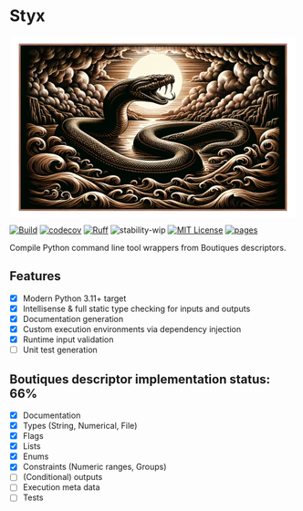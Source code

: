 # Styx

<img src="docs/logo.png" width="500em" style="display: block; margin-left: auto; margin-right: auto"> </img>


[![Build](https://github.com/cmi-dair/styx/actions/workflows/test.yaml/badge.svg?branch=main)](https://github.com/cmi-dair/styx/actions/workflows/test.yaml?query=branch%3Amain)
[![codecov](https://codecov.io/gh/cmi-dair/styx/branch/main/graph/badge.svg?token=22HWWFWPW5)](https://codecov.io/gh/cmi-dair/styx)
[![Ruff](https://img.shields.io/endpoint?url=https://raw.githubusercontent.com/astral-sh/ruff/main/assets/badge/v2.json)](https://github.com/astral-sh/ruff)
![stability-wip](https://img.shields.io/badge/stability-work_in_progress-lightgrey.svg)
[![MIT License](https://img.shields.io/badge/license-MIT-blue.svg)](https://github.com/cmi-dair/styx/blob/main/LICENSE)
[![pages](https://img.shields.io/badge/api-docs-blue)](https://cmi-dair.github.io/styx)

Compile Python command line tool wrappers from Boutiques descriptors.

## Features

- [x] Modern Python 3.11+ target
- [x] Intellisense &amp; full static type checking for inputs and outputs
- [x] Documentation generation
- [x] Custom execution environments via dependency injection
- [x] Runtime input validation
- [ ] Unit test generation

## Boutiques descriptor implementation status: 66%

- [x] Documentation
- [x] Types (String, Numerical, File)
- [x] Flags
- [x] Lists
- [x] Enums
- [x] Constraints (Numeric ranges, Groups)
- [ ] (Conditional) outputs
- [ ] Execution meta data
- [ ] Tests
